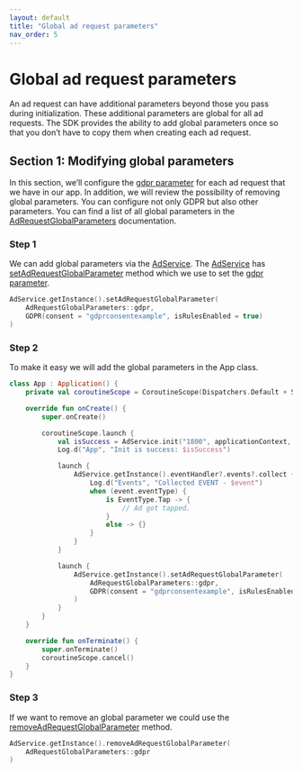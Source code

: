 ```yaml
---
layout: default
title: "Global ad request parameters"
nav_order: 5
---
```


# Global ad request parameters
An ad request can have additional parameters beyond those you pass during initialization. 
These additional parameters are global for all ad requests.
The SDK provides the ability to add global parameters once so that you don’t have to copy them when creating each ad request.

## Section 1: Modifying global parameters

In this section, we’ll configure the [gdpr parameter](https://vm-mobile-sdk.github.io/nextgen-adsdk-android-release/4.5.0/sdk_core/com.adition.sdk_core.internal.entities/-g-d-p-r/index.html) for each ad request that we have in our app. 
In addition, we will review the possibility of removing global parameters.
You can configure not only GDPR but also other parameters. You can find a list of all global parameters in the [AdRequestGlobalParameters](https://vm-mobile-sdk.github.io/nextgen-adsdk-android-release/4.5.0/sdk_core/com.adition.sdk_core.internal.entities/-ad-request-global-parameters/index.html) documentation.

### Step 1
We can add global parameters via the [AdService](https://vm-mobile-sdk.github.io/nextgen-adsdk-android-release/4.5.0/sdk_core/com.adition.sdk_core/-ad-service/index.html). 
The [AdService](https://vm-mobile-sdk.github.io/nextgen-adsdk-android-release/4.5.0/sdk_core/com.adition.sdk_core/-ad-service/index.html) has [setAdRequestGlobalParameter](https://vm-mobile-sdk.github.io/nextgen-adsdk-android-release/4.5.0/sdk_core/com.adition.sdk_core/-ad-service/set-ad-request-global-parameter.html) method which we use to set the [gdpr parameter](https://vm-mobile-sdk.github.io/nextgen-adsdk-android-release/4.5.0/sdk_core/com.adition.sdk_core.internal.entities/-g-d-p-r/index.html).
```kotlin
AdService.getInstance().setAdRequestGlobalParameter(
    AdRequestGlobalParameters::gdpr,
    GDPR(consent = "gdprconsentexample", isRulesEnabled = true)
)
```

### Step 2
To make it easy we will add the global parameters in the App class.
```kotlin 
class App : Application() {
    private val coroutineScope = CoroutineScope(Dispatchers.Default + SupervisorJob())

    override fun onCreate() {
        super.onCreate()

        coroutineScope.launch {
            val isSuccess = AdService.init("1800", applicationContext, EventHandler())
            Log.d("App", "Init is success: $isSuccess")

            launch {
                AdService.getInstance().eventHandler?.events?.collect { event ->
                    Log.d("Events", "Collected EVENT - $event")
                    when (event.eventType) {
                        is EventType.Tap -> {
                            // Ad got tapped.
                        }
                        else -> {}
                    }
                }
            }

            launch {
                AdService.getInstance().setAdRequestGlobalParameter(
                    AdRequestGlobalParameters::gdpr,
                    GDPR(consent = "gdprconsentexample", isRulesEnabled = true)
                )
            }
        }
    }

    override fun onTerminate() {
        super.onTerminate()
        coroutineScope.cancel()
    }
}
```

### Step 3
If we want to remove an global parameter we could use the [removeAdRequestGlobalParameter](https://vm-mobile-sdk.github.io/nextgen-adsdk-android-release/4.5.0/sdk_core/com.adition.sdk_core/-ad-service/remove-ad-request-global-parameter.html) method.
```kotlin 
AdService.getInstance().removeAdRequestGlobalParameter(
    AdRequestGlobalParameters::gdpr
)
```